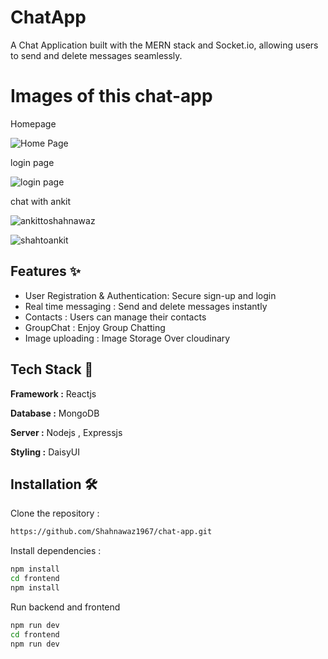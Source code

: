 
# ChatApp

A Chat Application built with the MERN stack and Socket.io, allowing users to send and delete messages seamlessly.

# Images of this chat-app
Homepage

![Home Page](https://github.com/user-attachments/assets/b71df83f-9129-4967-a40b-46fb4e80b896)

login page

![login page](https://github.com/user-attachments/assets/963cb978-d227-4fd5-8f2b-c90a502eb133)

chat with ankit


![ankittoshahnawaz](https://github.com/user-attachments/assets/52572352-68e2-4cec-9307-5768e1e5feb7)

![shahtoankit](https://github.com/user-attachments/assets/efc0caab-1d9f-413c-851e-ce648ca671f8)


## Features ✨

- User Registration & Authentication: Secure sign-up and login
- Real time messaging : Send and delete messages instantly
- Contacts : Users can manage their contacts
- GroupChat : Enjoy Group Chatting 
- Image uploading : Image Storage Over cloudinary
## Tech Stack 🚀
 
**Framework :** Reactjs 

**Database :** MongoDB

**Server :** Nodejs , Expressjs

**Styling :** DaisyUI





## Installation 🛠️

Clone the repository : 

```bash
https://github.com/Shahnawaz1967/chat-app.git
```

Install dependencies :
```bash
npm install
cd frontend
npm install
```

Run backend and frontend
```bash
npm run dev
cd frontend
npm run dev
```


